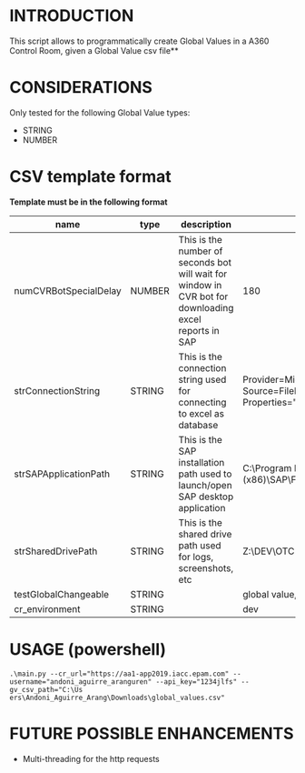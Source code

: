 # INTRODUCTION
This script allows to programmatically create Global Values in a A360 Control Room, given a Global Value csv file**
# CONSIDERATIONS
Only tested for the following Global Value types:
* STRING
* NUMBER
# CSV template format
**Template must be in the following format**

|name                              |type  |description                                                                                           |value                                                                                               |isOverridable|
|----------------------------------|------|------------------------------------------------------------------------------------------------------|----------------------------------------------------------------------------------------------------|-------------|
|numCVRBotSpecialDelay             |NUMBER|This is the number of seconds bot will wait for window in CVR bot for downloading excel reports in SAP|180                                                                                                 |TRUE         |
|strConnectionString               |STRING|This is the connection string used for connecting to excel as database                                |Provider=Microsoft.ACE.OLEDB.12.0;Data Source=FileName;Extended Properties="Excel 12.0 Xml;HDR=YES";|TRUE         |
|strSAPApplicationPath             |STRING|This is the SAP installation path used to launch/open SAP desktop application                         |C:\Program Files (x86)\SAP\FrontEnd\SAPgui\saplogon.exe                                             |TRUE         |
|strSharedDrivePath                |STRING|This is the shared drive path used for logs, screenshots, etc                                         |Z:\DEV\OTC                                                                                          |TRUE         |
|testGlobalChangeable              |STRING|                                                                                                      |global value, can be changed                                                                        |TRUE         |
|cr_environment                    |STRING|                                                                                                      |dev                                                                                                 |FALSE        |

# USAGE (powershell)
```
.\main.py --cr_url="https://aa1-app2019.iacc.epam.com" --username="andoni_aguirre_aranguren" --api_key="1234jlfs" --gv_csv_path="C:\Us
ers\Andoni_Aguirre_Arang\Downloads\global_values.csv"

```

# FUTURE POSSIBLE ENHANCEMENTS
* Multi-threading for the http requests
